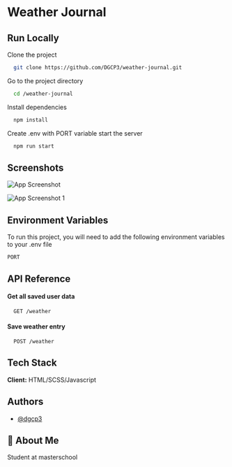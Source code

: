 # Weather Journal

## Run Locally

Clone the project

```bash
  git clone https://github.com/DGCP3/weather-journal.git
```

Go to the project directory

```bash
  cd /weather-journal
```

Install dependencies

```bash
  npm install
```

Create .env with PORT variable start the server

```bash
  npm run start
```

## Screenshots

![App Screenshot](https://i.imgur.com/8HMhI58.png)

![App Screenshot 1](https://i.imgur.com/XPkFnkP.png)

## Environment Variables

To run this project, you will need to add the following environment variables to your .env file

`PORT`

## API Reference

#### Get all saved user data

```http
  GET /weather
```

#### Save weather entry

```http
  POST /weather
```

## Tech Stack

**Client:** HTML/SCSS/Javascript

## Authors

- [@dgcp3](https://www.github.com/dgcp3)

## 🚀 About Me

Student at masterschool
